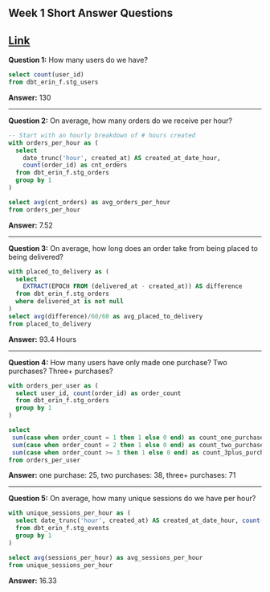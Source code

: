 ## Week 1 Short Answer Questions
[Link](https://corise.com/course/analytics-engineering-with-dbt/week/contentweek_ckzfv4i6t006g149c7ve5g0eh/module/module_ckzo7ykyh007m148r6cmhd0m0)
---
**Question 1:** How many users do we have?
```sql
select count(user_id)
from dbt_erin_f.stg_users
```
**Answer:** 130

---

**Question 2:** On average, how many orders do we receive per hour?
```sql
-- Start with an hourly breakdown of # hours created
with orders_per_hour as (
  select
    date_trunc('hour', created_at) AS created_at_date_hour,
    count(order_id) as cnt_orders
  from dbt_erin_f.stg_orders
  group by 1
)

select avg(cnt_orders) as avg_orders_per_hour
from orders_per_hour
```
**Answer:** 7.52

---

**Question 3:** On average, how long does an order take from being placed to being delivered?
```sql
with placed_to_delivery as (
  select 
    EXTRACT(EPOCH FROM (delivered_at - created_at)) AS difference
  from dbt_erin_f.stg_orders
  where delivered_at is not null
)
select avg(difference)/60/60 as avg_placed_to_delivery
from placed_to_delivery

```
**Answer:** 93.4 Hours

---

**Question 4:** How many users have only made one purchase? Two purchases? Three+ purchases?
```sql
with orders_per_user as (
  select user_id, count(order_id) as order_count
  from dbt_erin_f.stg_orders 
  group by 1
)

select 
 sum(case when order_count = 1 then 1 else 0 end) as count_one_purchase,
 sum(case when order_count = 2 then 1 else 0 end) as count_two_purchase,
 sum(case when order_count >= 3 then 1 else 0 end) as count_3plus_purchase
from orders_per_user

```
**Answer:**
one purchase: 25,
two purchases: 38,
three+ purchases: 71

---

**Question 5:** On average, how many unique sessions do we have per hour?
```sql
with unique_sessions_per_hour as (
  select date_trunc('hour', created_at) AS created_at_date_hour, count(distinct session_id) as sessions_per_hour
  from dbt_erin_f.stg_events 
  group by 1
)

select avg(sessions_per_hour) as avg_sessions_per_hour
from unique_sessions_per_hour
```
**Answer:** 16.33